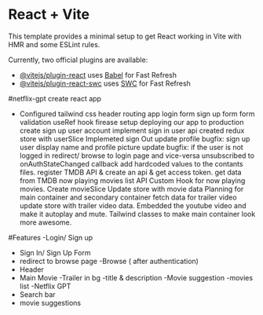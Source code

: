# React + Vite

This template provides a minimal setup to get React working in Vite with HMR and some ESLint rules.

Currently, two official plugins are available:

- [@vitejs/plugin-react](https://github.com/vitejs/vite-plugin-react/blob/main/packages/plugin-react/README.md) uses [Babel](https://babeljs.io/) for Fast Refresh
- [@vitejs/plugin-react-swc](https://github.com/vitejs/vite-plugin-react-swc) uses [SWC](https://swc.rs/) for Fast Refresh

#netflix-gpt
create react app
- Configured tailwind css
header
routing app
login form
sign up form
form validation
useRef hook
firease setup
deploying our app to production
create sign up user account
implement sign in user api
created redux store with userSlice
Implemeted sign Out
update profile
bugfix: sign up user display name and profile picture update
bugfix: if the user is not logged in redirect/ browse to login page and vice-versa
unsubscribed to onAuthStateChanged callback
add hardcoded values to the contants files.
register TMDB API & create an api & get access token.
get data from TMDB now playing movies list API
Custom Hook for now playing movies.
Create movieSlice
Update store with movie data
Planning for main container and secondary container
fetch data for trailer video
update store with trailer video data.
Embedded the youtube video and make it autoplay and mute.
Tailwind classes to make main container look more awesome.
 
#Features
-Login/ Sign up
   - Sign In/ Sign Up Form
   - redirect to browse page
-Browse ( after authentication)
   - Header
   - Main Movie
      -Trailer in bg
      -title & description
      -Movie suggestion
         -movies list
-Netflix GPT
   - Search bar
   - movie suggestions

